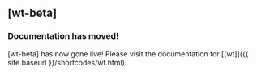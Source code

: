 ## [wt-beta] 

### Documentation has moved!

[wt-beta] has now gone live! Please visit the documentation for [[wt]]({{ site.baseurl }}/shortcodes/wt.html).
